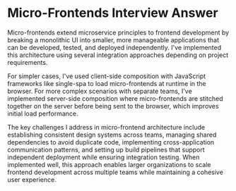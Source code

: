 # Micro-Frontends Interview Answer

Micro-frontends extend microservice principles to frontend development by breaking a monolithic UI into smaller, more manageable applications that can be developed, tested, and deployed independently. I've implemented this architecture using several integration approaches depending on project requirements.

For simpler cases, I've used client-side composition with JavaScript frameworks like single-spa to load micro-frontends at runtime in the browser. For more complex scenarios with separate teams, I've implemented server-side composition where micro-frontends are stitched together on the server before being sent to the browser, which improves initial load performance.

The key challenges I address in micro-frontend architecture include establishing consistent design systems across teams, managing shared dependencies to avoid duplicate code, implementing cross-application communication patterns, and setting up build pipelines that support independent deployment while ensuring integration testing. When implemented well, this approach enables larger organizations to scale frontend development across multiple teams while maintaining a cohesive user experience.